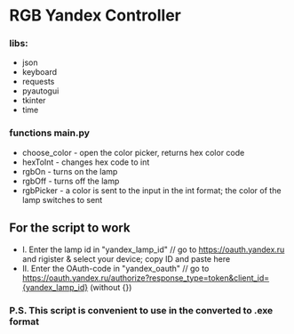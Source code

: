 # RGB Yandex Controller #
### libs:
* json
* keyboard
* requests
* pyautogui
* tkinter
* time

### functions main.py
* choose_color - open the color picker, returns hex color code
* hexToInt - changes hex code to int
* rgbOn - turns on the lamp
* rgbOff - turns off the lamp
* rgbPicker - a color is sent to the input in the int format; the color of the lamp switches to sent

## For the script to work
* I. Enter the lamp id in "yandex_lamp_id" // go to https://oauth.yandex.ru and rigister & select your device; copy ID and paste here 
* II. Enter the OAuth-code in "yandex_oauth" // go to https://oauth.yandex.ru/authorize?response_type=token&client_id={yandex_lamp_id} (without {})

### P.S. This script is convenient to use in the converted to .exe format 
